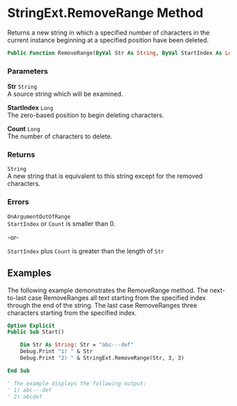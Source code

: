 # StringExt.RemoveRange Method

Returns a new string in which a specified number of characters in the current instance beginning at a specified position have been deleted.

```vb
Public Function RemoveRange(ByVal Str As String, ByVal StartIndex As Long, ByVal Count As Long) As String
```

### Parameters

**Str** `String` <br>
A source string which will be examined.

**StartIndex** `Long` <br>
The zero-based position to begin deleting characters.

**Count** `Long` <br>
The number of characters to delete.

### Returns

`String` <br>
A new string that is equivalent to this string except for the removed characters.

### Errors

`OnArgumentOutOfRange` <br>
`StartIndex` or `Count` is smaller than 0.

-or-

`StartIndex` plus `Count` is greater than the length of `Str`

## Examples

The following example demonstrates the RemoveRange method. The next-to-last case RemoveRanges all text starting from the specified index through the end of the string. The last case RemoveRanges three characters starting from the specified index.

```vb
Option Explicit
Public Sub Start()

    Dim Str As String: Str = "abc---def"
    Debug.Print "1) " & Str
    Debug.Print "2) " & StringExt.RemoveRange(Str, 3, 3)

End Sub

' The example displays the following output:
' 1) abc---def
' 2) abcdef
```

